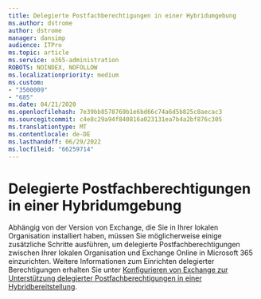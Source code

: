 ```yaml
---
title: Delegierte Postfachberechtigungen in einer Hybridumgebung
ms.author: dstrome
author: dstrome
manager: dansimp
audience: ITPro
ms.topic: article
ms.service: o365-administration
ROBOTS: NOINDEX, NOFOLLOW
ms.localizationpriority: medium
ms.custom:
- "3500009"
- "685"
ms.date: 04/21/2020
ms.openlocfilehash: 7e39bb8578769b1e6bd66c74a6d5b825c8aecac3
ms.sourcegitcommit: c4e8c29a94f840816a023131ea7b4a2bf876c305
ms.translationtype: MT
ms.contentlocale: de-DE
ms.lasthandoff: 06/29/2022
ms.locfileid: "66259714"
---
```

# <a name="delegated-mailbox-permissions-in-a-hybrid-environment"></a>Delegierte Postfachberechtigungen in einer Hybridumgebung

Abhängig von der Version von Exchange, die Sie in Ihrer lokalen Organisation installiert haben, müssen Sie möglicherweise einige zusätzliche Schritte ausführen, um delegierte Postfachberechtigungen zwischen Ihrer lokalen Organisation und Exchange Online in Microsoft 365 einzurichten. Weitere Informationen zum Einrichten delegierter Berechtigungen erhalten Sie unter [Konfigurieren von Exchange zur Unterstützung delegierter Postfachberechtigungen in einer Hybridbereitstellung](https://technet.microsoft.com/library/mt784505%28v=exchg.150%29.aspx).
  